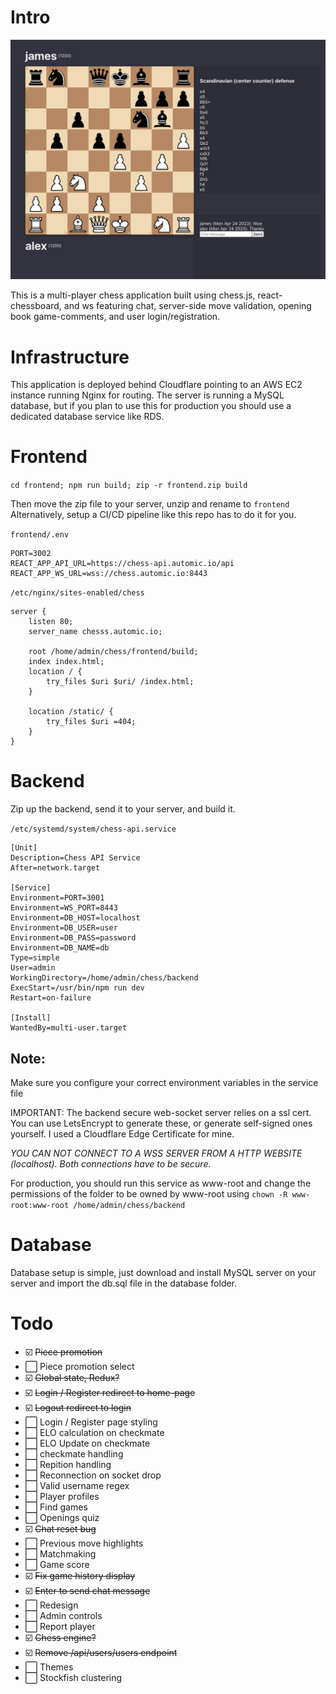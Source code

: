 # Intro
![image description](screenshot.png)

This is a multi-player chess application built using chess.js, react-chessboard, and ws featuring chat, server-side move validation, opening book game-comments, and user login/registration.

# Infrastructure

This application is deployed behind Cloudflare pointing to an AWS EC2 instance running Nginx for routing. The server is running a MySQL database, but if you plan to use this for production you should use a dedicated database service like RDS.

# Frontend

`cd frontend; npm run build; zip -r frontend.zip build`

Then move the zip file to your server, unzip and rename to `frontend`
Alternatively, setup a CI/CD pipeline like this repo has to do it for you.


`frontend/.env`

    PORT=3002
    REACT_APP_API_URL=https://chess-api.automic.io/api
    REACT_APP_WS_URL=wss://chess.automic.io:8443

`/etc/nginx/sites-enabled/chess`

    server {
        listen 80;
        server_name chesss.automic.io;

        root /home/admin/chess/frontend/build;
        index index.html;
        location / {
            try_files $uri $uri/ /index.html;
        }

        location /static/ {
            try_files $uri =404;
        }
    }

# Backend

Zip up the backend, send it to your server, and build it.

`/etc/systemd/system/chess-api.service`

    [Unit]
    Description=Chess API Service
    After=network.target

    [Service]
    Environment=PORT=3001
    Environment=WS_PORT=8443
    Environment=DB_HOST=localhost
    Environment=DB_USER=user
    Environment=DB_PASS=password
    Environment=DB_NAME=db
    Type=simple
    User=admin
    WorkingDirectory=/home/admin/chess/backend
    ExecStart=/usr/bin/npm run dev
    Restart=on-failure

    [Install]
    WantedBy=multi-user.target

## Note: 

Make sure you configure your correct environment variables in the service file 

IMPORTANT: The backend secure web-socket server relies on a ssl cert. You can use LetsEncrypt to generate these, or generate self-signed ones yourself. I used a Cloudflare Edge Certificate for mine.

_YOU CAN NOT CONNECT TO A WSS SERVER FROM A HTTP WEBSITE (localhost). Both connections have to be secure._

For production, you should run this service as www-root and change the permissions of the folder to be owned by www-root using `chown -R www-root:www-root /home/admin/chess/backend`

# Database

Database setup is simple, just download and install MySQL server on your server and import the db.sql file in the database folder.

# Todo
* ☑️ ~~Piece promotion~~
* ⬜️ Piece promotion select
* ☑️ ~~Global state, Redux?~~
* ☑️ ~~Login / Register redirect to home-page~~
* ☑️ ~~Logout redirect to login~~
* ⬜️ Login / Register page styling
* ⬜️ ELO calculation on checkmate
* ⬜️ ELO Update on checkmate
* ⬜️ checkmate handling
* ⬜️ Repition handling
* ⬜️ Reconnection on socket drop
* ⬜️ Valid username regex
* ⬜️ Player profiles
* ⬜️ Find games
* ⬜️ Openings quiz
* ☑️ ~~Chat reset bug~~
* ⬜️ Previous move highlights
* ⬜️ Matchmaking
* ⬜️ Game score
* ☑️ ~~Fix game history display~~
* ☑️ ~~Enter to send chat message~~
* ⬜️ Redesign
* ⬜️ Admin controls
* ⬜️ Report player
* ☑️ ~~Chess engine?~~
* ☑️ ~~Remove /api/users/users endpoint~~
* ⬜️ Themes
* ⬜️ Stockfish clustering
